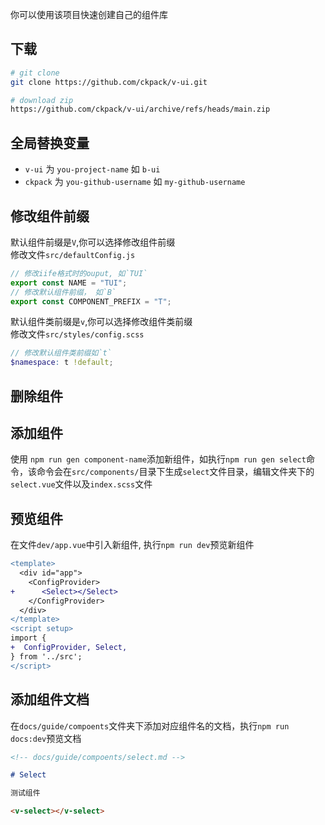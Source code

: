 你可以使用该项目快速创建自己的组件库

## 下载

```bash
# git clone
git clone https://github.com/ckpack/v-ui.git

# download zip
https://github.com/ckpack/v-ui/archive/refs/heads/main.zip
```

## 全局替换变量

- `v-ui` 为 `you-project-name` 如 `b-ui`
- `ckpack` 为 `you-github-username` 如 `my-github-username`

## 修改组件前缀

默认组件前缀是`V`,你可以选择修改组件前缀  
修改文件`src/defaultConfig.js`

```js
// 修改iife格式时的ouput, 如`TUI`
export const NAME = "TUI";
// 修改默认组件前缀， 如`B`
export const COMPONENT_PREFIX = "T";
```

默认组件类前缀是`v`,你可以选择修改组件类前缀  
修改文件`src/styles/config.scss`

```scss
// 修改默认组件类前缀如`t`
$namespace: t !default;
```

## 删除组件

## 添加组件

使用 `npm run gen component-name`添加新组件，如执行`npm run gen select`命令，该命令会在`src/components/`目录下生成`select`文件目录，编辑文件夹下的`select.vue`文件以及`index.scss`文件

## 预览组件

在文件`dev/app.vue`中引入新组件, 执行`npm run dev`预览新组件

```diff
<template>
  <div id="app">
    <ConfigProvider>
+      <Select></Select>
    </ConfigProvider>
  </div>
</template>
<script setup>
import {
+  ConfigProvider, Select,
} from '../src';
</script>
```

## 添加组件文档

在`docs/guide/compoents`文件夹下添加对应组件名的文档，执行`npm run docs:dev`预览文档

```md
<!-- docs/guide/compoents/select.md -->

# Select

测试组件

<v-select></v-select>
```
